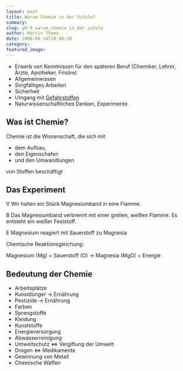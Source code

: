 ```yaml
---
layout: post
title: Warum Chemie in der Schule?
summary:
slug: g9-9_warum_chemie_in_der_schule
author: Martin Thoma
date: 2008-09-14T19:40:18
category:
featured_image:
---
```

<ul>
    <li>Erwerb von Kenntnissen für den späteren Beruf (Chemiker, Lehrer, Ärzte, Apotheker, Frisöre)</li>
    <li>Allgemeinwissen</li>
    <li>Sorgfältiges Arbeiten</li>
    <li>Sicherheit</li>
    <li>Umgang mit <a href="gefahrstoffe.htm">Gefahrstoffen</a></li>
    <li>Naturwissenschaftliches Denken, Experimente</li>
</ul>

<h2>Was ist Chemie?</h2>
<p>Chemie ist die Wissenschaft, die sich mit</p>
<ul>
    <li>dem Aufbau, </li>
    <li>den Eigenschafen</li>
    <li>und den Umwandlungen</li>
</ul>



<p>von Stoffen beschäftigt</p>
<h2>Das Experiment</h2>
<p><span class="versuch">V</span> Wir halten ein Stück Magnesiumband in eine Flamme.</p>
<p><span class="versuch">B</span> Das Magnesiumband verbrennt mit einer grellen, weißen Flamme. Es entsteht ein weißer Feststoff.</p>
<p><span class="versuch">E</span> Magnesium reagiert mit Sauerstoff zu Magnesia</p>
<p>Chemische Reaktionsgleichung:</p>
<p class="gleichung">Magnesium (Mg) + Sauerstoff (O) &#8594; Magnesia (MgO) + Energie</p>
<h2>Bedeutung der Chemie</h2>
<ul>
    <li>Arbeitsplätze</li>
    <li>Kunstdünger &#8594; Ernährung</li>
    <li>Pestizide &#8594; Ernährung</li>
    <li>Farben</li>
    <li>Sprengstoffe</li>
    <li>Kleidung</li>
    <li>Kunststoffe</li>
    <li>Energieversorgung</li>
    <li>Abwasserreinigung</li>
    <li>Umweltschutz &hArr; Vergiftung der Umwelt</li>
    <li>Drogen &hArr; Medikamente</li>
    <li>Gewinnung von Metall</li>
    <li>Chemische Waffen</li>
</ul>
